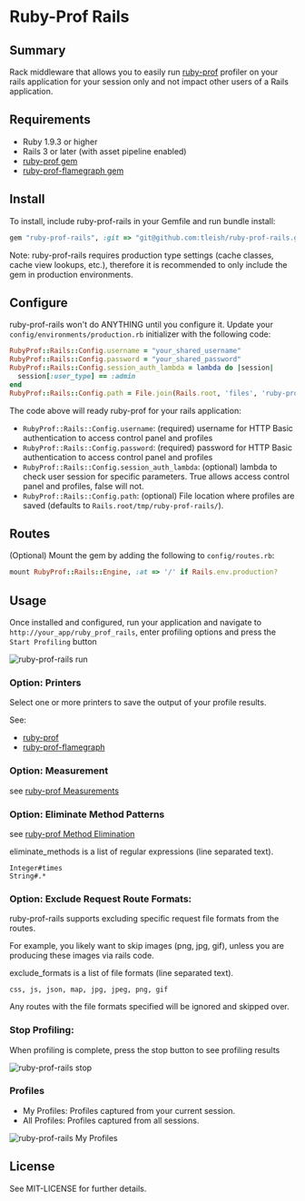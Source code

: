 # Ruby-Prof Rails

## Summary

Rack middleware that allows you to easily run [ruby-prof](https://github.com/ruby-prof/ruby-prof) profiler on your rails application for your session only and not impact other users of a Rails application.

## Requirements

* Ruby 1.9.3 or higher
* Rails 3 or later (with asset pipeline enabled)
* [ruby-prof gem](https://github.com/ruby-prof/ruby-prof)
* [ruby-prof-flamegraph gem](https://github.com/oozou/ruby-prof-flamegraph)

## Install

To install, include ruby-prof-rails in your Gemfile and run bundle install:

```ruby
gem "ruby-prof-rails", :git => "git@github.com:tleish/ruby-prof-rails.git", :group => :production
```

Note: ruby-prof-rails requires production type settings (cache classes, cache view lookups, etc.), therefore it is recommended to only include the gem in production environments.

## Configure

ruby-prof-rails won't do ANYTHING until you configure it. Update your  ```config/environments/production.rb``` initializer with the following code:

```ruby
RubyProf::Rails::Config.username = "your_shared_username"
RubyProf::Rails::Config.password = "your_shared_password"
RubyProf::Rails::Config.session_auth_lambda = lambda do |session|
  session[:user_type] == :admin
end
RubyProf::Rails::Config.path = File.join(Rails.root, 'files', 'ruby-prof-rails')
```

The code above will ready ruby-prof for your rails application:

* ```RubyProf::Rails::Config.username```: (required) username for HTTP Basic authentication to access control panel and profiles
* ```RubyProf::Rails::Config.password```: (required) password for HTTP Basic authentication to access control panel and profiles
* ```RubyProf::Rails::Config.session_auth_lambda```: (optional) lambda to check user session for specific parameters.  True allows access control panel and profiles, false will not.
* ```RubyProf::Rails::Config.path```: (optional) File location where profiles are saved (defaults to ```Rails.root/tmp/ruby-prof-rails/```).

## Routes

(Optional) Mount the gem by adding the following to ```config/routes.rb```:

```ruby
mount RubyProf::Rails::Engine, :at => '/' if Rails.env.production?
```

## Usage

Once installed and configured, run your application and navigate to ```http://your_app/ruby_prof_rails```, enter profiling options and press the ```Start Profiling``` button

![ruby-prof-rails run](https://raw.githubusercontent.com/tleish/ruby-prof-rails/master/doc/ruby_prof_rails_start.png)

### Option: Printers

Select one or more printers to save the output of your profile results.

See:

* [ruby-prof](https://github.com/ruby-prof/ruby-prof#printers)
* [ruby-prof-flamegraph](https://github.com/oozou/ruby-prof-flamegraph#ruby-prof-flamegraph)

### Option: Measurement

see [ruby-prof Measurements](https://github.com/ruby-prof/ruby-prof#measurements)

### Option: Eliminate Method Patterns

see [ruby-prof Method Elimination](https://github.com/ruby-prof/ruby-prof#method-and-thread-elimination)

eliminate_methods is a list of regular expressions (line separated text).
```
Integer#times
String#.*
```

### Option: Exclude Request Route Formats:

ruby-prof-rails supports excluding specific request file formats from the routes.

For example, you likely want to skip images (png, jpg, gif), unless you are producing these images via rails code.

exclude_formats is a list of file formats (line separated text).

```
css, js, json, map, jpg, jpeg, png, gif
```

Any routes with the file formats specified will be ignored and skipped over.

### Stop Profiling:

When profiling is complete, press the stop button to see profiling results

![ruby-prof-rails stop](https://raw.githubusercontent.com/tleish/ruby-prof-rails/master/doc/ruby_prof_rails_stop.png)

### Profiles

* My Profiles: Profiles captured from your current session.
* All Profiles: Profiles captured from all sessions.

![ruby-prof-rails My Profiles](https://raw.githubusercontent.com/tleish/ruby-prof-rails/master/doc/ruby_prof_rails_profiles.png)


## License

See MIT-LICENSE for further details.